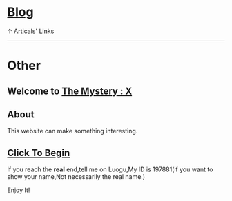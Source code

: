 # [Blog](themysteryx.github.io)

↑ Articals' Links

------
# Other

## Welcome to [The Mystery : X](https://themysteryx.github.io/mystery)

## About

This website can make something interesting.

## [Click To Begin](https://themysteryx.github.io/mystery)

If you reach the 
**real**
end,tell me on Luogu,My ID is 197881(if you want to show your name,Not necessarily the real name.)

Enjoy It!
